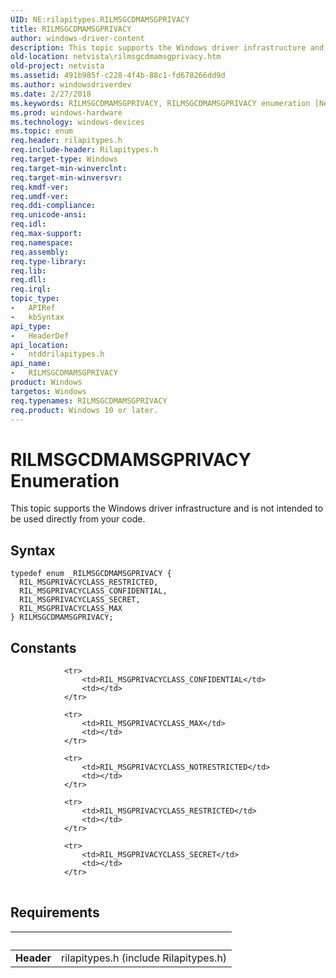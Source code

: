 ```yaml
---
UID: NE:rilapitypes.RILMSGCDMAMSGPRIVACY
title: RILMSGCDMAMSGPRIVACY
author: windows-driver-content
description: This topic supports the Windows driver infrastructure and is not intended to be used directly from your code.
old-location: netvista\rilmsgcdmamsgprivacy.htm
old-project: netvista
ms.assetid: 491b985f-c228-4f4b-88c1-fd678266dd9d
ms.author: windowsdriverdev
ms.date: 2/27/2018
ms.keywords: RILMSGCDMAMSGPRIVACY, RILMSGCDMAMSGPRIVACY enumeration [Network Drivers Starting with Windows Vista], RIL_MSGPRIVACYCLASS_CONFIDENTIAL, RIL_MSGPRIVACYCLASS_MAX, RIL_MSGPRIVACYCLASS_RESTRICTED, RIL_MSGPRIVACYCLASS_SECRET, netvista.rilmsgcdmamsgprivacy, ntddrilapitypes/RILMSGCDMAMSGPRIVACY, ntddrilapitypes/RIL_MSGPRIVACYCLASS_CONFIDENTIAL, ntddrilapitypes/RIL_MSGPRIVACYCLASS_MAX, ntddrilapitypes/RIL_MSGPRIVACYCLASS_RESTRICTED, ntddrilapitypes/RIL_MSGPRIVACYCLASS_SECRET
ms.prod: windows-hardware
ms.technology: windows-devices
ms.topic: enum
req.header: rilapitypes.h
req.include-header: Rilapitypes.h
req.target-type: Windows
req.target-min-winverclnt: 
req.target-min-winversvr: 
req.kmdf-ver: 
req.umdf-ver: 
req.ddi-compliance: 
req.unicode-ansi: 
req.idl: 
req.max-support: 
req.namespace: 
req.assembly: 
req.type-library: 
req.lib: 
req.dll: 
req.irql: 
topic_type:
-	APIRef
-	kbSyntax
api_type:
-	HeaderDef
api_location:
-	ntddrilapitypes.h
api_name:
-	RILMSGCDMAMSGPRIVACY
product: Windows
targetos: Windows
req.typenames: RILMSGCDMAMSGPRIVACY
req.product: Windows 10 or later.
---
```


# RILMSGCDMAMSGPRIVACY Enumeration
This topic supports the Windows driver infrastructure and is not intended to be used directly from your code.

## Syntax
````
typedef enum _RILMSGCDMAMSGPRIVACY { 
  RIL_MSGPRIVACYCLASS_RESTRICTED,
  RIL_MSGPRIVACYCLASS_CONFIDENTIAL,
  RIL_MSGPRIVACYCLASS_SECRET,
  RIL_MSGPRIVACYCLASS_MAX
} RILMSGCDMAMSGPRIVACY;
````

## Constants

<table>
            
                <tr>
                    <td>RIL_MSGPRIVACYCLASS_CONFIDENTIAL</td>
                    <td></td>
                </tr>
            
                <tr>
                    <td>RIL_MSGPRIVACYCLASS_MAX</td>
                    <td></td>
                </tr>
            
                <tr>
                    <td>RIL_MSGPRIVACYCLASS_NOTRESTRICTED</td>
                    <td></td>
                </tr>
            
                <tr>
                    <td>RIL_MSGPRIVACYCLASS_RESTRICTED</td>
                    <td></td>
                </tr>
            
                <tr>
                    <td>RIL_MSGPRIVACYCLASS_SECRET</td>
                    <td></td>
                </tr>
</table>


## Requirements
| &nbsp; | &nbsp; |
| ---- |:---- |
| **Header** | rilapitypes.h (include Rilapitypes.h) |